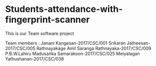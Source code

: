 # Students-attendance-with-fingerprint-scanner
This is our Team software project


Team members :
Janani Kangesan-2017/CSC/001
Srikaran Jatheesan-2017/CSC/005
Rathnayakage Amil Saranga Rathnayaka-2017/CSC/009
P.B.W.Lahiru Madusanka Samarakoon-2017/CSC/025
Meiyalagan Yathushanan-2017/CSC/038

